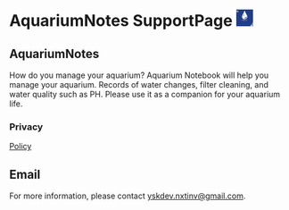 # AquariumNotes SupportPage <img src="./AppICON.png" width="30">


## AquariumNotes
How do you manage your aquarium?
Aquarium Notebook will help you manage your aquarium.
Records of water changes, filter cleaning, and water quality such as PH.
Please use it as a companion for your aquarium life.


### Privacy

[Policy](./Policy.md)


## Email

For more information, please contact <a href="mailto:yskdev.nxtinv@gmail.com">yskdev.nxtinv@gmail.com</a>. 